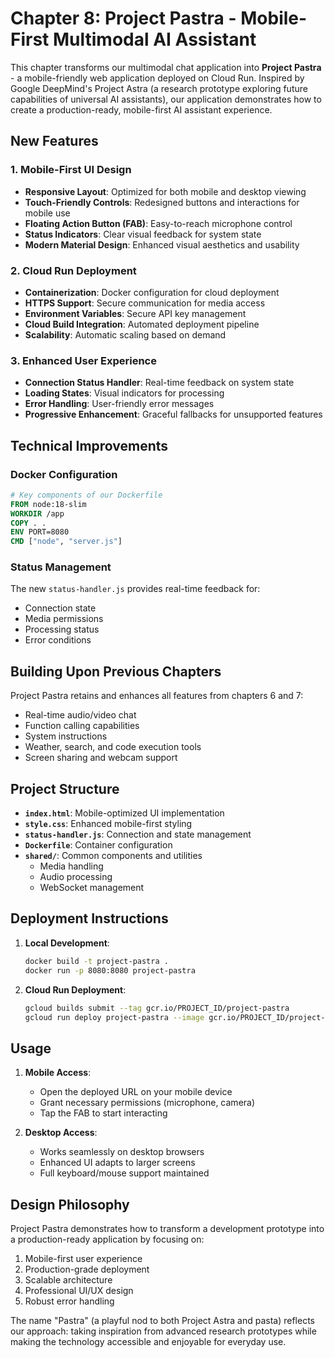 # Chapter 8: Project Pastra - Mobile-First Multimodal AI Assistant

This chapter transforms our multimodal chat application into **Project Pastra** - a mobile-friendly web application deployed on Cloud Run. Inspired by Google DeepMind's Project Astra (a research prototype exploring future capabilities of universal AI assistants), our application demonstrates how to create a production-ready, mobile-first AI assistant experience.

## New Features

### 1. Mobile-First UI Design
- **Responsive Layout**: Optimized for both mobile and desktop viewing
- **Touch-Friendly Controls**: Redesigned buttons and interactions for mobile use
- **Floating Action Button (FAB)**: Easy-to-reach microphone control
- **Status Indicators**: Clear visual feedback for system state
- **Modern Material Design**: Enhanced visual aesthetics and usability

### 2. Cloud Run Deployment
- **Containerization**: Docker configuration for cloud deployment
- **HTTPS Support**: Secure communication for media access
- **Environment Variables**: Secure API key management
- **Cloud Build Integration**: Automated deployment pipeline
- **Scalability**: Automatic scaling based on demand

### 3. Enhanced User Experience
- **Connection Status Handler**: Real-time feedback on system state
- **Loading States**: Visual indicators for processing
- **Error Handling**: User-friendly error messages
- **Progressive Enhancement**: Graceful fallbacks for unsupported features

## Technical Improvements

### Docker Configuration
```dockerfile
# Key components of our Dockerfile
FROM node:18-slim
WORKDIR /app
COPY . .
ENV PORT=8080
CMD ["node", "server.js"]
```

### Status Management
The new `status-handler.js` provides real-time feedback for:
- Connection state
- Media permissions
- Processing status
- Error conditions

## Building Upon Previous Chapters

Project Pastra retains and enhances all features from chapters 6 and 7:
- Real-time audio/video chat
- Function calling capabilities
- System instructions
- Weather, search, and code execution tools
- Screen sharing and webcam support

## Project Structure

- **`index.html`**: Mobile-optimized UI implementation
- **`style.css`**: Enhanced mobile-first styling
- **`status-handler.js`**: Connection and state management
- **`Dockerfile`**: Container configuration
- **`shared/`**: Common components and utilities
  - Media handling
  - Audio processing
  - WebSocket management

## Deployment Instructions

1. **Local Development**:
   ```bash
   docker build -t project-pastra .
   docker run -p 8080:8080 project-pastra
   ```

2. **Cloud Run Deployment**:
   ```bash
   gcloud builds submit --tag gcr.io/PROJECT_ID/project-pastra
   gcloud run deploy project-pastra --image gcr.io/PROJECT_ID/project-pastra
   ```

## Usage

1. **Mobile Access**:
   - Open the deployed URL on your mobile device
   - Grant necessary permissions (microphone, camera)
   - Tap the FAB to start interacting

2. **Desktop Access**:
   - Works seamlessly on desktop browsers
   - Enhanced UI adapts to larger screens
   - Full keyboard/mouse support maintained

## Design Philosophy

Project Pastra demonstrates how to transform a development prototype into a production-ready application by focusing on:
1. Mobile-first user experience
2. Production-grade deployment
3. Scalable architecture
4. Professional UI/UX design
5. Robust error handling

The name "Pastra" (a playful nod to both Project Astra and pasta) reflects our approach: taking inspiration from advanced research prototypes while making the technology accessible and enjoyable for everyday use.